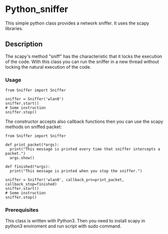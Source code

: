 # Python_sniffer
This simple python class provides a network sniffer. It uses the scapy libraries.

## Description
The scapy's method "sniff" has the characteristic that it locks the execution of the code. With this class you can run the sniffer in a new thread without locking the natural execution of the code.

### Usage
```
from Sniffer import Sniffer

sniffer = Sniffer('wlan0')
sniffer.start()
# Some instruction
sniffer.stop()
```
The constructor accepts also callback functions then you can use the scapy methods on sniffed packet:
```
from Sniffer import Sniffer

def print_packet(*args):
  print("This message is printed every time that sniffer intercepts a packet.")
  args.show()

def finished(*args):
  print("This message is printed when you stop the sniffer.")

sniffer = Sniffer('wlan0', callback_prn=print_packet, callback_stop=finished)
sniffer.start()
# Some instruction
sniffer.stop()
```
### Prerequisites
This class is written with Python3. Then you need to install scapy in python3 enviroment and run script with sudo command.

